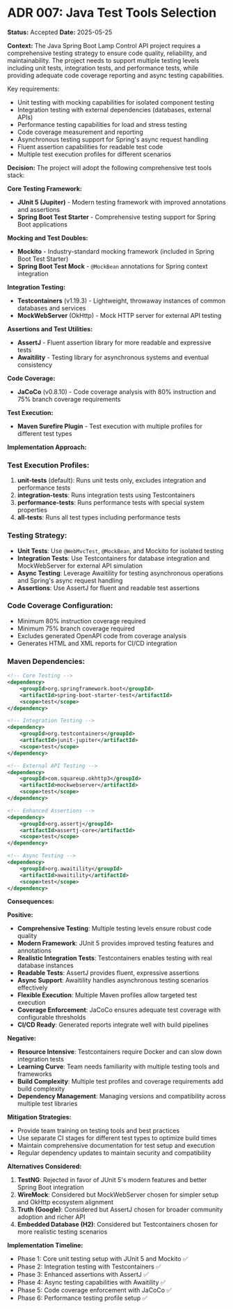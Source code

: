 # ADR 007: Java Test Tools Selection

**Status:** Accepted
**Date:** 2025-05-25

**Context:**
The Java Spring Boot Lamp Control API project requires a comprehensive testing strategy to ensure code quality, reliability, and maintainability. The project needs to support multiple testing levels including unit tests, integration tests, and performance tests, while providing adequate code coverage reporting and async testing capabilities.

Key requirements:
- Unit testing with mocking capabilities for isolated component testing
- Integration testing with external dependencies (databases, external APIs)
- Performance testing capabilities for load and stress testing
- Code coverage measurement and reporting
- Asynchronous testing support for Spring's async request handling
- Fluent assertion capabilities for readable test code
- Multiple test execution profiles for different scenarios

**Decision:**
The project will adopt the following comprehensive test tools stack:

**Core Testing Framework:**
- **JUnit 5 (Jupiter)** - Modern testing framework with improved annotations and assertions
- **Spring Boot Test Starter** - Comprehensive testing support for Spring Boot applications

**Mocking and Test Doubles:**
- **Mockito** - Industry-standard mocking framework (included in Spring Boot Test Starter)
- **Spring Boot Test Mock** - `@MockBean` annotations for Spring context integration

**Integration Testing:**
- **Testcontainers** (v1.19.3) - Lightweight, throwaway instances of common databases and services
- **MockWebServer** (OkHttp) - Mock HTTP server for external API testing

**Assertions and Test Utilities:**
- **AssertJ** - Fluent assertion library for more readable and expressive tests
- **Awaitility** - Testing library for asynchronous systems and eventual consistency

**Code Coverage:**
- **JaCoCo** (v0.8.10) - Code coverage analysis with 80% instruction and 75% branch coverage requirements

**Test Execution:**
- **Maven Surefire Plugin** - Test execution with multiple profiles for different test types

**Implementation Approach:**

### Test Execution Profiles:
1. **unit-tests** (default): Runs unit tests only, excludes integration and performance tests
2. **integration-tests**: Runs integration tests using Testcontainers
3. **performance-tests**: Runs performance tests with special system properties
4. **all-tests**: Runs all test types including performance tests

### Testing Strategy:
- **Unit Tests**: Use `@WebMvcTest`, `@MockBean`, and Mockito for isolated testing
- **Integration Tests**: Use Testcontainers for database integration and MockWebServer for external API simulation
- **Async Testing**: Leverage Awaitility for testing asynchronous operations and Spring's async request handling
- **Assertions**: Use AssertJ for fluent and readable test assertions

### Code Coverage Configuration:
- Minimum 80% instruction coverage required
- Minimum 75% branch coverage required
- Excludes generated OpenAPI code from coverage analysis
- Generates HTML and XML reports for CI/CD integration

### Maven Dependencies:
```xml
<!-- Core Testing -->
<dependency>
    <groupId>org.springframework.boot</groupId>
    <artifactId>spring-boot-starter-test</artifactId>
    <scope>test</scope>
</dependency>

<!-- Integration Testing -->
<dependency>
    <groupId>org.testcontainers</groupId>
    <artifactId>junit-jupiter</artifactId>
    <scope>test</scope>
</dependency>

<!-- External API Testing -->
<dependency>
    <groupId>com.squareup.okhttp3</groupId>
    <artifactId>mockwebserver</artifactId>
    <scope>test</scope>
</dependency>

<!-- Enhanced Assertions -->
<dependency>
    <groupId>org.assertj</groupId>
    <artifactId>assertj-core</artifactId>
    <scope>test</scope>
</dependency>

<!-- Async Testing -->
<dependency>
    <groupId>org.awaitility</groupId>
    <artifactId>awaitility</artifactId>
    <scope>test</scope>
</dependency>
```

**Consequences:**

**Positive:**
- **Comprehensive Testing**: Multiple testing levels ensure robust code quality
- **Modern Framework**: JUnit 5 provides improved testing features and annotations
- **Realistic Integration Tests**: Testcontainers enables testing with real database instances
- **Readable Tests**: AssertJ provides fluent, expressive assertions
- **Async Support**: Awaitility handles asynchronous testing scenarios effectively
- **Flexible Execution**: Multiple Maven profiles allow targeted test execution
- **Coverage Enforcement**: JaCoCo ensures adequate test coverage with configurable thresholds
- **CI/CD Ready**: Generated reports integrate well with build pipelines

**Negative:**
- **Resource Intensive**: Testcontainers require Docker and can slow down integration tests
- **Learning Curve**: Team needs familiarity with multiple testing tools and frameworks
- **Build Complexity**: Multiple test profiles and coverage requirements add build complexity
- **Dependency Management**: Managing versions and compatibility across multiple test libraries

**Mitigation Strategies:**
- Provide team training on testing tools and best practices
- Use separate CI stages for different test types to optimize build times
- Maintain comprehensive documentation for test setup and execution
- Regular dependency updates to maintain security and compatibility

**Alternatives Considered:**

1. **TestNG**: Rejected in favor of JUnit 5's modern features and better Spring Boot integration
2. **WireMock**: Considered but MockWebServer chosen for simpler setup and OkHttp ecosystem alignment
3. **Truth (Google)**: Considered but AssertJ chosen for broader community adoption and richer API
4. **Embedded Database (H2)**: Considered but Testcontainers chosen for more realistic testing scenarios

**Implementation Timeline:**
- Phase 1: Core unit testing setup with JUnit 5 and Mockito ✅
- Phase 2: Integration testing with Testcontainers ✅
- Phase 3: Enhanced assertions with AssertJ ✅
- Phase 4: Async testing capabilities with Awaitility ✅
- Phase 5: Code coverage enforcement with JaCoCo ✅
- Phase 6: Performance testing profile setup ✅
